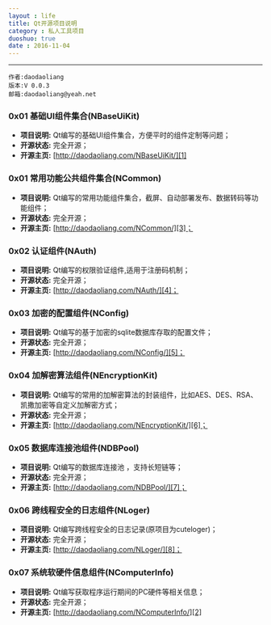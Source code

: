 ```yaml
---
layout : life
title: Qt开源项目说明
category : 私人工具项目
duoshuo: true
date : 2016-11-04
---
```


******

	作者:daodaoliang
    版本:V 0.0.3
    邮箱:daodaoliang@yeah.net

<!-- more -->


### 0x01 基础UI组件集合(NBaseUiKit)

* **项目说明:** Qt编写的基础UI组件集合，方便平时的组件定制等问题；
* **开源状态:** 完全开源；
* **开源主页:** [http://daodaoliang.com/NBaseUiKit/][1]

### 0x01 常用功能公共组件集合(NCommon)

* **项目说明:** Qt编写的常用功能组件集合，截屏、自动部署发布、数据转码等功能组件；
* **开源状态:** 完全开源；
* **开源主页:** [http://daodaoliang.com/NCommon/][3]；

### 0x02 认证组件(NAuth)

* **项目说明:** Qt编写的权限验证组件,适用于注册码机制；
* **开源状态:** 完全开源；
* **开源主页:** [http://daodaoliang.com/NAuth/][4]；

### 0x03 加密的配置组件(NConfig)

* **项目说明:** Qt编写的基于加密的sqlite数据库存取的配置文件；
* **开源状态:** 完全开源；
* **开源主页:** [http://daodaoliang.com/NConfig/][5]；

### 0x04 加解密算法组件(NEncryptionKit)

* **项目说明:** Qt编写的常用的加解密算法的封装组件，比如AES、DES、RSA、凯撒加密等自定义加解密方式；
* **开源状态:** 完全开源；
* **开源主页:** [http://daodaoliang.com/NEncryptionKit/][6]；

### 0x05 数据库连接池组件(NDBPool)

* **项目说明:** Qt编写的数据库连接池 ，支持长短链等；
* **开源状态:** 完全开源；
* **开源主页:** [http://daodaoliang.com/NDBPool/][7]；

### 0x06 跨线程安全的日志组件(NLoger)

* **项目说明:** Qt编写跨线程安全的日志记录(原项目为cuteloger)；
* **开源状态:** 完全开源；
* **开源主页:** [http://daodaoliang.com/NLoger/][8]；

### 0x07 系统软硬件信息组件(NComputerInfo)

* **项目说明:** Qt编写获取程序运行期间的PC硬件等相关信息；
* **开源状态:** 完全开源；
* **开源主页:** [http://daodaoliang.com/NComputerInfo/][2]

[1]:http://daodaoliang.com/NBaseUiKit/
[2]:http://daodaoliang.com/NComputerInfo/
[3]:http://daodaoliang.com/NCommon/
[4]:http://daodaoliang.com/NAuth/
[5]:http://daodaoliang.com/NConfig/
[6]:http://daodaoliang.com/NEncryptionKit/
[7]:http://daodaoliang.com/NDBPool/
[8]:http://daodaoliang.com/NLoger/